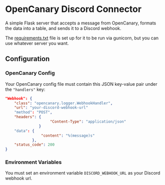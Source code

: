# OpenCanary Discord Connector

A simple Flask server that accepts a message from OpenCanary, formats the data into a table, and sends it to a Discord webhook.

The [requirements.txt](requirements.txt) file is set up for it to be run via gunicorn, but you can use whatever server you want. 

## Configuration

### OpenCanary Config

Your OpenCanary config file must contain this JSON key-value pair under the `"handlers"` key:

```json
"Webhook": {
    "class": "opencanary.logger.WebhookHandler",
    "url": "your-discord-webhook-url"
    "method": "POST",
    "headers": {
                    "Content-Type": "application/json"
               }
    "data": {
                "content": "%(message)s"
            },
    "status_code": 200
}
```

### Environment Variables

You must set an environment variable `DISCORD_WEBHOOK_URL` as your Discord webhook url.

